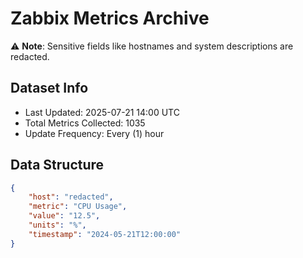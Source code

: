 # Zabbix Metrics Archive

⚠️ **Note**: Sensitive fields like hostnames and system descriptions are redacted.

## Dataset Info
- Last Updated: 2025-07-21 14:00 UTC
- Total Metrics Collected: 1035
- Update Frequency: Every (1) hour

## Data Structure
```json
{
    "host": "redacted",
    "metric": "CPU Usage",
    "value": "12.5",
    "units": "%",
    "timestamp": "2024-05-21T12:00:00"
}
```
